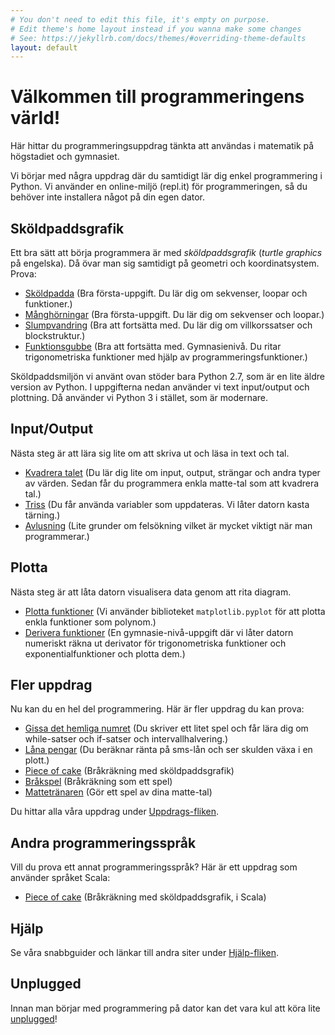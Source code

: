 ```yaml
---
# You don't need to edit this file, it's empty on purpose.
# Edit theme's home layout instead if you wanna make some changes
# See: https://jekyllrb.com/docs/themes/#overriding-theme-defaults
layout: default
---
```


# Välkommen till programmeringens värld!

Här hittar du programmeringsuppdrag tänkta att användas i matematik på högstadiet och gymnasiet.

Vi börjar med några uppdrag där du samtidigt lär dig enkel programmering i Python. Vi använder en online-miljö (repl.it) för programmeringen, så du behöver inte installera något på din egen dator.

## Sköldpaddsgrafik
Ett bra sätt att börja programmera är med *sköldpaddsgrafik*  (*turtle graphics* på engelska). Då övar man sig samtidigt på geometri och koordinatsystem. Prova:

* [Sköldpadda](exercises/turtle) (Bra första-uppgift. Du lär dig om sekvenser, loopar och funktioner.)
* [Månghörningar](exercises/back-to-start) (Bra första-uppgift. Du lär dig om sekvenser och loopar.)
* [Slumpvandring](exercises/random-walk) (Bra att fortsätta med. Du lär dig om villkorssatser och blockstruktur.)
* [Funktionsgubbe](exercises/functional-strawman) (Bra att fortsätta med. Gymnasienivå. Du ritar trigonometriska funktioner med hjälp av programmeringsfunktioner.)

Sköldpaddsmiljön vi använt ovan stöder bara Python 2.7, som är en lite äldre version av Python. I uppgifterna nedan använder vi text input/output och plottning. Då använder vi Python 3 i stället, som är modernare.

## Input/Output
Nästa steg är att lära sig lite om att skriva ut och läsa in text och tal.

* [Kvadrera talet](exercises/square-the-number) (Du lär dig lite om input, output, strängar och andra typer av värden. Sedan får du programmera enkla matte-tal som att kvadrera tal.)
* [Triss](exercises/three-of-a-kind) (Du får använda variabler som uppdateras. Vi låter datorn kasta tärning.)
* [Avlusning](exercises/debugging) (Lite grunder om felsökning vilket är mycket viktigt när man programmerar.)

## Plotta
Nästa steg är att låta datorn visualisera data genom att rita diagram.
* [Plotta funktioner](exercises/plot) (Vi använder biblioteket `matplotlib.pyplot` för att plotta enkla funktioner som polynom.)
* [Derivera funktioner](exercises/derivative) (En gymnasie-nivå-uppgift där vi låter datorn numeriskt räkna ut derivator för trigonometriska funktioner och exponentialfunktioner och plotta dem.)

## Fler uppdrag
Nu kan du en hel del programmering. Här är fler uppdrag du kan prova:
* [Gissa det hemliga numret](exercises/guess-the-secret-number/) (Du skriver ett litet spel och får lära dig om while-satser och if-satser och intervallhalvering.)
* [Låna pengar](exercises/interest-rates) (Du beräknar ränta på sms-lån och ser skulden växa i en plott.)
* [Piece of cake](exercises/piece-of-cake/python.md) (Bråkräkning med sköldpaddsgrafik)
* [Bråkspel](exercises/fractions) (Bråkräkning som ett spel)
* [Mattetränaren](exercises/math-exerciser) (Gör ett spel av dina matte-tal)

Du hittar alla våra uppdrag under [Uppdrags-fliken](exercises).

## Andra programmeringsspråk
Vill du prova ett annat programmeringsspråk? Här är ett uppdrag som använder språket Scala:
* [Piece of cake](exercises/piece-of-cake/scala.md) (Bråkräkning med sköldpaddsgrafik, i Scala)

## Hjälp
Se våra snabbguider och länkar till andra siter under [Hjälp-fliken](programming).


## Unplugged

Innan man börjar med programmering på dator kan det vara kul att köra lite [unplugged](exercises/unplugged)!
